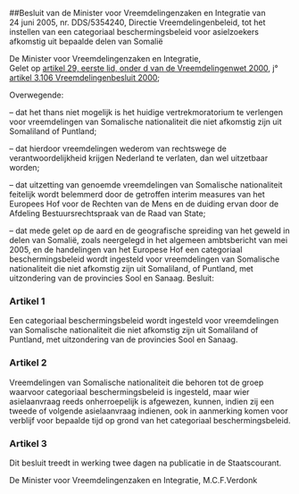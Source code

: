 <meta http-equiv='Content-Type' content='text/html; charset=utf-8' />

##Besluit van de Minister voor Vreemdelingenzaken en Integratie van 24 juni 2005, nr. DDS/5354240, Directie Vreemdelingenbeleid, tot het instellen van een categoriaal beschermingsbeleid voor asielzoekers afkomstig uit bepaalde delen van Somalië

De Minister voor Vreemdelingenzaken en Integratie,  
Gelet op [artikel 29, eerste lid, onder d van de Vreemdelingenwet 2000](../../../../../../../../wet/vreemdelingenwet/2000/BWBR0011823/README.md), j° [artikel 3.106 Vreemdelingenbesluit 2000](../../../../../../../../AMvB/vreemdelingenbesluit/2000/BWBR0011825/README.md);

Overwegende:

– dat het thans niet mogelijk is het huidige vertrekmoratorium te verlengen voor vreemdelingen van Somalische nationaliteit die niet afkomstig zijn uit Somaliland of Puntland;

– dat hierdoor vreemdelingen wederom van rechtswege de verantwoordelijkheid krijgen Nederland te verlaten, dan wel uitzetbaar worden;

– dat uitzetting van genoemde vreemdelingen van Somalische nationaliteit feitelijk wordt belemmerd door de getroffen interim measures van het Europees Hof voor de Rechten van de Mens en de duiding ervan door de Afdeling Bestuursrechtspraak van de Raad van State;

– dat mede gelet op de aard en de geografische spreiding van het geweld in delen van Somalië, zoals neergelegd in het algemeen ambtsbericht van mei 2005, en de handelingen van het Europese Hof een categoriaal beschermingsbeleid wordt ingesteld voor vreemdelingen van Somalische nationaliteit die niet afkomstig zijn uit Somaliland, of Puntland, met uitzondering van de provincies Sool en Sanaag.
Besluit:    

### Artikel  1  

Een categoriaal beschermingsbeleid wordt ingesteld voor vreemdelingen van Somalische nationaliteit die niet afkomstig zijn uit Somaliland of Puntland, met uitzondering van de provincies Sool en Sanaag.  

### Artikel  2  

Vreemdelingen van Somalische nationaliteit die behoren tot de groep waarvoor categoriaal beschermingsbeleid is ingesteld, maar wier asielaanvraag reeds onherroepelijk is afgewezen, kunnen, indien zij een tweede of volgende asielaanvraag indienen, ook in aanmerking komen voor verblijf voor bepaalde tijd op grond van het categoriaal beschermingsbeleid.  

### Artikel  3  

Dit besluit treedt in werking twee dagen na publicatie in de Staatscourant.  

De 
Minister voor Vreemdelingenzaken en Integratie, 
M.C.F.Verdonk    
